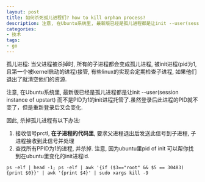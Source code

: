 ```yaml
---
layout: post
title: 如何杀死孤儿进程们? how to kill orphan process?
description: 注意, 在Ubuntu系统里, 最新版已经是孤儿进程都是让init --user(session instance of upstart) 而不是PID为1的init进程托管了.虽然登录后此进程的PID就不变了，但是重新登录后又会变化.
categories:
- 技术
tags:
- go
---
```


孤儿进程: 当父进程被杀掉时, 所有的子进程都会变成孤儿进程, 被init进程(pid为1, 且第一个被kernel启动的进程)接管, 有些linux的实现会定期检查子进程, 如果他们退出了就清空他们的资源. 

注意, 在Ubuntu系统里, 最新版已经是孤儿进程都是让init --user(session instance of upstart) 而不是PID为1的init进程托管了.虽然登录后此进程的PID就不变了，但是重新登录后又会变化.

因此, 杀掉孤儿进程有以下办法:
1. 接收信号prctl, **在子进程的代码里**, 要求父进程退出后发送此信号到子进程, 子进程接收到此信号并处理
2. 查找所有PPID为1的进程, 并杀掉. 注意, 因为ubuntu里pid of init 可以帮你找到在ubuntu里变化的init进程id.

```
ps -elf | head -1; ps -elf | awk '{if ($3=="root" && $5 == 30483) {print $0}}' | awk '{print $4}' | sudo xargs kill -9
```
